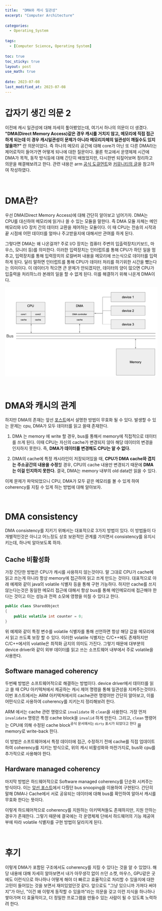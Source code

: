 ```yaml
---
title:  "DMA와 캐시 일관성"
excerpt: "Computer Architecture"

categories:
  - Operating_System

tags:
  - [Computer Science, Operating System]

toc: true
toc_sticky: true
layout: post
use_math: true
 
date: 2023-07-08
last_modified_at: 2023-07-08
---
```


# **갑자기 생긴 의문 2**

이전에 캐시 일관성에 대해 자세히 톺아봤었는데, 여기서 하나의 의문이 더 생겼다. **"DMA(Direct Memory Access)같은 경우 캐시를 거치지 않고, 메모리에 직접 접근하게 되는데 이 경우 캐시일관성이 문제가 아니라 메모리자체의 일관성이 깨질수도 있지 않을까?"** 란 의문이었다. 즉 하나의 메모리 공간에 대해 core가 아닌 또 다른 DMA라는 제어로직이 들어가면 어떻게 되나에 대한 질문이다. 물론 학교에서 운영체제 시간에 DMA가 목적, 동작 방식등에 대해 간단히 배웠었지만, 다시한번 되짚어보며 정리하고 의문을 해결해보려고 한다. 관련 내용은 arm [공식 도큐먼트](https://developer.arm.com/documentation/ddi0201/d/caches/data-cache/data-cache-clean-and-flush)와 [커뮤니티의 글](https://community.arm.com/arm-community-blogs/b/architectures-and-processors-blog/posts/extended-system-coherency---part-1---cache-coherency-fundamentals)을 참고하여 작성하였다.

<br>

# **DMA란?**

우선 DMA(Direct Memory Access)에 대해 간단히 알아보고 넘어가자. DMA는 CPU를 대신하여 메모리에 읽거나 쓸 수 있는 모듈을 말한다. 즉 DMA 모듈 자체는 메인 메모리와 I/O 장치 간의 데이터 교환을 제어하는 모듈이다. 이 때 CPU는 전송의 시작과 끝 시점에 어떤 데이터를 얼마나 주고받을지에 대해서만 관여를 하게 된다.

그렇다면 DMA는 왜 나온걸까? 주로 I/O 장치는 컴퓨터 주변의 입출력장치(키보드, 마우스, 모니터 등)를 의미한다. 이러한 입력장치는 인터럽트를 통해 CPU가 하던 일을 멈추고, 입력장치를 통해 입력장치의 로컬버퍼 내용을 메모리에 쓰는식으로 데이터를 입력하게 된다. 달리 말하면 인터럽트를 통해 CPU가 데이터 처리를 하기위한 시간을 뺐는다는 의미이다. 이 데이터가 적으면 큰 문제가 안되겠지만, 데이터의 양이 많으면 CPU가 입출력을 처리하느라 본래의 일을 할 수 없게 된다. 이를 해결하기 위해 나온게 DMA이다.

![DMA](/assets/img/DMA.png)

<br>

# **DMA와 캐시의 관계**

하지만 DMA의 존재는 앞선 [포스트](https://reofard.github.io/operating_system/2023/05/27/Multi-core에서의-Multi-Processing.html)에서 설명한 방법이 무효화 될 수 있다. 발생할 수 있는 문제는 cpu, DMA가 모두 데이터를 읽고 쓸때 존재한다.

1. DMA 는 memory 에 write 할 경우, bus를  통해서 memory에 직접적으로 데이터를 쓰게 된다. 이때 CPU는 자신의 cache가 변경되지 않아 해당 데이터의 변경을 인지하지 못한다. 즉, **DMA가 데이터를 변경해도 CPU는 알 수 없다.**

2. DMA의 cache에 특정 캐시라인이 저장되어있을 때, **CPU가 DMA cache와 겹치는 주소공간의 내용을 수정**할 경우, CPU의 cache 내용만 변경되기 때문에 **DMA 는 이걸 인지하지 못한다.** 결국, DMA는 memory 내부의 old data만 읽을 수 있다.

이제 문제가 파악되었으니 CPU, DMA가 모두 같은 메모리를 볼 수 있게 하여 coherency를 지킬 수 있게 하는 방법에 대해 알아보자.

<br>

# **DMA consistency**

DMA consistency를 지키기 위해서는 대표적으로 3가지 방법이 있다. 이 방법들이 다 개별적인것은 아니고 어느정도 상호 보완적인 관계를 가지면서 consistency를 유지시키는데, 하나씩 알아보도록 하자.

## **Cache 비활성화**

가장 간단한 방법은 CPU가 캐시를 사용하지 않는것이다. 말 그대로 CPU가 cache에 읽고 쓰는게 아니라 항상 memory에 접근하여 읽고 쓰게 만드는 것이다. 대표적으로 아래 예제와 같이 java의 volatile 식별자 등을 통해 구현 가능하다. 하지만 cache를 쓰지 않는다는것은 동일한 메모리 접근에 대해서 항상 bus를 통해 메인메모리에 접근해야 한다는 것이고 이는 성능과 전력 소모에 영향을 미칠 수 있다고 한다.

```java
public class SharedObject
{
    public volatile int counter = 0;
}
```

위 예제와 같이 특정 변수를 volatile 식별자를 통해 선언하면 항상 해당 값을 메모리에서 읽고 쓰도록 보장 할 수 있다. 이러한 volatile 식별자는 C/C++에도 존재하지만 C/C++에서의 volatile은 최적화 금지의 의미도 가진다. 그렇기 때문에 대부분의 device driver와 같이 외부 데이터를 읽고 쓰는 소프트웨어 내부에서 주로 volatile을 사용한다.

## **Software managed coherency**

두번째 방법은 소프트웨어적으로 해결하는 방법이다. device driver에서 데이터를 읽고 쓸 때 CPU 아키텍쳐에서 제공하는 캐시 제어 명령을 통해 일관성을 지켜주는것이다. 이번 포스트에서는 ARM 아키텍쳐에서의 cache관련 명령어만 간단히 알아보고, 이를 어떤식으로 사용하여 coherency를 지키는지 정리해보려 한다.

ARM 에서는 cache 관련 명령으로 `invalidate` 와 `clean`을 사용한다. 가장 먼저 `invalidate` 명령은 특정 cache block을 `invalid` 하게 만든다. 그리고, `clean` 명령어는 CPU에 의해 수정된 cache block<sup>공식 문서에서는 `dirty` 표시가 되었다고 한다</sup> 을 memory로 write-back 한다.

이 방법은 소프트웨어에서 특정 데이터에 접근, 수정하기 전에 cache를 직접 업데이트 하여 coherency를 지키는 방식으로, 위의 캐시 비활성화와 마찬가지로, bus와 cpu를 추가적으로 사용해야 한다.

## **Hardware managed coherency**

마지막 방법은 하드웨어적으로 Software managed coherency를 단순화 시켜주는 방식이다. 이는 [앞선 포스트](https://reofard.github.io/operating_system/2023/05/27/Multi-core에서의-Multi-Processing.html)에서 다뤘던 bus snooping을 이용하여 구현된다. 간단히 말해 DMA나 Cache에서 서로 공유되는 데이터에 대해 bus를 확인하여 알아서 캐시를 무효화 한다는 뜻이다.

이렇게 하드웨어적으로 coherency를 지원하는 아키텍쳐들도 존재하지만, 지원 안하는 경우가 존재한다. 그렇기 때문에 결국에는 각 운영체제 단에서 하드웨어의 기능 제공여부에 따라 volatile 식별자를 구현 방법이 달라지게 된다.

<br>

# **후기**

이렇게 DMA가 포함된 구조에서도 coherency를 지킬 수 있다는 것을 알 수 있었다. 해당 내용에 대해 자세히 알아보면서 내가 아무생각 없이 쓰던 소켓, 마우스, GPU같은 곳에도 이런식으로 하나하나 어떻게 해야 더 빠르고 효율적으로 처리할 수 있을지에 대한 고민이 들어있는 것을 보면서 재미있었던것 같다. 앞으로도 "그냥 있으니까 가져다 써야지"가 아닌, "이건 왜 이렇게 동작할 수 있을까"라는 의문을 갖고 이런 지식을 하나하나 쌓아가며 더 효율적이고, 더 정밀한 프로그램을 만들수 있는 사람이 될 수 있도록 노력하려 한다.